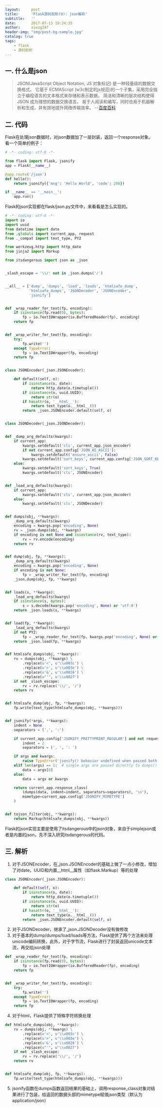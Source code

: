 ```yaml
---
layout:     post
title:      'Flask源码剖析(9): json解析'
subtitle:   ''
date:       2017-07-13 19:24:35
author:     xiezg247
header-img: "img/post-bg-sample.jpg"
catalog: true
tags:
    - flask
    - 源码剖析
---
```


## 一. 什么是json
> JSON(JavaScript Object Notation, JS 对象标记) 是一种轻量级的数据交换格式。
> 它基于 ECMAScript (w3c制定的js规范)的一个子集，采用完全独立于编程语言的文本格式来存储和表示数据。
> 简洁和清晰的层次结构使得 JSON 成为理想的数据交换语言。 
> 易于人阅读和编写，同时也易于机器解析和生成，并有效地提升网络传输效率。
> --[百度百科](https://baike.baidu.com/item/JSON/2462549?fr=aladdin)

## 二. 代码
Flask在处理json数据时，对json数据加了一层封装，返回一个response对象。
看一个简单的例子：
```python
# -*- coding: utf-8 -*-

from flask import Flask, jsonify
app = Flask(__name__)

@app.route('/json')
def hello():
    return jsonify({'msg': 'Hello World', 'code': 200})

if __name__ == '__main__':
    app.run()
```

Flask的json实现都在flask/json.py文件中，来看看是怎么实现的。
```python
# -*- coding: utf-8 -*-
import io
import uuid
from datetime import date
from .globals import current_app, request
from ._compat import text_type, PY2

from werkzeug.http import http_date
from jinja2 import Markup

from itsdangerous import json as _json


_slash_escape = '\\/' not in _json.dumps('/')


__all__ = ['dump', 'dumps', 'load', 'loads', 'htmlsafe_dump',
           'htmlsafe_dumps', 'JSONDecoder', 'JSONEncoder',
           'jsonify']


def _wrap_reader_for_text(fp, encoding):
    if isinstance(fp.read(0), bytes):
        fp = io.TextIOWrapper(io.BufferedReader(fp), encoding)
    return fp


def _wrap_writer_for_text(fp, encoding):
    try:
        fp.write('')
    except TypeError:
        fp = io.TextIOWrapper(fp, encoding)
    return fp


class JSONEncoder(_json.JSONEncoder):

    def default(self, o):
        if isinstance(o, date):
            return http_date(o.timetuple())
        if isinstance(o, uuid.UUID):
            return str(o)
        if hasattr(o, '__html__'):
            return text_type(o.__html__())
        return _json.JSONEncoder.default(self, o)


class JSONDecoder(_json.JSONDecoder):


def _dump_arg_defaults(kwargs):
    if current_app:
        kwargs.setdefault('cls', current_app.json_encoder)
        if not current_app.config['JSON_AS_ASCII']:
            kwargs.setdefault('ensure_ascii', False)
        kwargs.setdefault('sort_keys', current_app.config['JSON_SORT_KEYS'])
    else:
        kwargs.setdefault('sort_keys', True)
        kwargs.setdefault('cls', JSONEncoder)


def _load_arg_defaults(kwargs):
    if current_app:
        kwargs.setdefault('cls', current_app.json_decoder)
    else:
        kwargs.setdefault('cls', JSONDecoder)


def dumps(obj, **kwargs):
    _dump_arg_defaults(kwargs)
    encoding = kwargs.pop('encoding', None)
    rv = _json.dumps(obj, **kwargs)
    if encoding is not None and isinstance(rv, text_type):
        rv = rv.encode(encoding)
    return rv


def dump(obj, fp, **kwargs):
    _dump_arg_defaults(kwargs)
    encoding = kwargs.pop('encoding', None)
    if encoding is not None:
        fp = _wrap_writer_for_text(fp, encoding)
    _json.dump(obj, fp, **kwargs)


def loads(s, **kwargs):
    _load_arg_defaults(kwargs)
    if isinstance(s, bytes):
        s = s.decode(kwargs.pop('encoding', None) or 'utf-8')
    return _json.loads(s, **kwargs)


def load(fp, **kwargs):
    _load_arg_defaults(kwargs)
    if not PY2:
        fp = _wrap_reader_for_text(fp, kwargs.pop('encoding', None) or 'utf-8')
    return _json.load(fp, **kwargs)


def htmlsafe_dumps(obj, **kwargs):
    rv = dumps(obj, **kwargs) \
        .replace(u'<', u'\\u003c') \
        .replace(u'>', u'\\u003e') \
        .replace(u'&', u'\\u0026') \
        .replace(u"'", u'\\u0027')
    if not _slash_escape:
        rv = rv.replace('\\/', '/')
    return rv


def htmlsafe_dump(obj, fp, **kwargs):
    fp.write(text_type(htmlsafe_dumps(obj, **kwargs)))


def jsonify(*args, **kwargs):
    indent = None
    separators = (',', ':')

    if current_app.config['JSONIFY_PRETTYPRINT_REGULAR'] and not request.is_xhr:
        indent = 2
        separators = (', ', ': ')

    if args and kwargs:
        raise TypeError('jsonify() behavior undefined when passed both args and kwargs')
    elif len(args) == 1:  # single args are passed directly to dumps()
        data = args[0]
    else:
        data = args or kwargs

    return current_app.response_class(
        (dumps(data, indent=indent, separators=separators), '\n'),
        mimetype=current_app.config['JSONIFY_MIMETYPE']
    )


def tojson_filter(obj, **kwargs):
    return Markup(htmlsafe_dumps(obj, **kwargs))

```
Flask的json实现主要是使用了itsdangerous中的json对象，来自于simplejson或者是内置的json，先不深入研究itsdangerous的代码。

## 三. 解析
1. 对于JSONEncoder，在_json.JSONEncoder的基础上做了一点小修改，增加了对date，UUID和内置__html__属性（如flask.Markup）等的处理
```python
class JSONEncoder(_json.JSONEncoder):

    def default(self, o):
        if isinstance(o, date):
            return http_date(o.timetuple())
        if isinstance(o, uuid.UUID):
            return str(o)
        if hasattr(o, '__html__'):
            return text_type(o.__html__())
        return _json.JSONEncoder.default(self, o)
```
2. 对于JSONDecoder，继承了_json.JSONDecoder没有做修改
3. 对于基本的dump/dumps/load/loads等方法，Flask提供了两个方法来处理unicode编码转换，此外，对于字节流，Flask进行了封装返回unicode文本流，再交给json处理
```python
def _wrap_reader_for_text(fp, encoding):
    if isinstance(fp.read(0), bytes):
        fp = io.TextIOWrapper(io.BufferedReader(fp), encoding)
    return fp


def _wrap_writer_for_text(fp, encoding):
    try:
        fp.write('')
    except TypeError:
        fp = io.TextIOWrapper(fp, encoding)
    return fp
```
4. 对于html，Flask提供了特殊字符转换处理
```python
def htmlsafe_dumps(obj, **kwargs):
    rv = dumps(obj, **kwargs) \
        .replace(u'<', u'\\u003c') \
        .replace(u'>', u'\\u003e') \
        .replace(u'&', u'\\u0026') \
        .replace(u"'", u'\\u0027')
    if not _slash_escape:
        rv = rv.replace('\\/', '/')
    return rv


def htmlsafe_dump(obj, fp, **kwargs):
    fp.write(text_type(htmlsafe_dumps(obj, **kwargs)))
```
5. jsonify函数在dumps函数返回结果的基础上，调用response_class对象对结果进行了包装，给返回的数据头部的mimetype赋值json类型（默认为application/json）